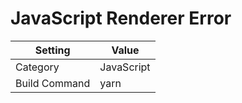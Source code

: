 # JavaScript Renderer Error

| Setting       | Value      |
| ------------- | ---------- |
| Category      | JavaScript |
| Build Command | yarn       |
